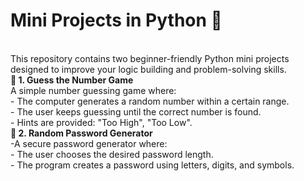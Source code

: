 # Mini Projects in Python 🐍
<br>
This repository contains two beginner-friendly Python mini projects designed to improve your logic building and problem-solving skills.
<br>
<b> 🔢 1. Guess the Number Game </b>
<br>
A simple number guessing game where:
<br>- The computer generates a random number within a certain range.
<br>- The user keeps guessing until the correct number is found.
<br>- Hints are provided: "Too High", "Too Low".
<br>
<b> 🔐 2. Random Password Generator </b>
<br>-A secure password generator where:
<br>- The user chooses the desired password length.
<br>- The program creates a password using letters, digits, and symbols.
